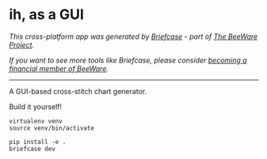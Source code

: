 # ih, as a GUI

*This cross-platform app was generated by 
[Briefcase](https://github.com/beeware/briefcase) - part of [The
BeeWare Project](https://beeware.org/).*

*If you want to see more tools
like Briefcase, please consider [becoming a financial member of
BeeWare](https://beeware.org/contributing/membership).*

---

A GUI-based cross-stitch chart generator.

Build it yourself!

```
virtualenv venv
source venv/bin/activate

pip install -e .
briefcase dev
```
